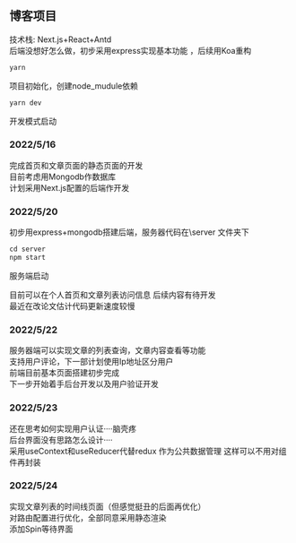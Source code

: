 
## 博客项目
技术栈: Next.js+React+Antd <br/>
后端没想好怎么做，初步采用express实现基本功能 ，后续用Koa重构


```javascript
yarn
```
项目初始化，创建node_mudule依赖
```javascript
yarn dev
```
开发模式启动

### 2022/5/16 
完成首页和文章页面的静态页面的开发<br/>
目前考虑用Mongodb作数据库<br/>
计划采用Next.js配置的后端作开发<br/>


### 2022/5/20
初步用express+mongodb搭建后端，服务器代码在\server 文件夹下

```javascript
cd server
npm start
```
服务端启动<br/>

目前可以在个人首页和文章列表访问信息 后续内容有待开发<br/>
最近在改论文估计代码更新速度较慢<br/>

### 2022/5/22
服务器端可以实现文章的列表查询，文章内容查看等功能<br/>
支持用户评论，下一部计划使用Ip地址区分用户<br/>
前端目前基本页面搭建初步完成<br/>
下一步开始着手后台开发以及用户验证开发<br/>

### 2022/5/23
还在思考如何实现用户认证····脑壳疼<br/>
后台界面没有思路怎么设计····<br/>
采用useContext和useReducer代替redux 作为公共数据管理 这样可以不用对组件再封装<br/>

### 2022/5/24
实现文章列表的时间线页面（但感觉挺丑的后面再优化）<br/>
对路由配置进行优化，全部同意采用静态渲染 <br/>
添加Spin等待界面<br/>